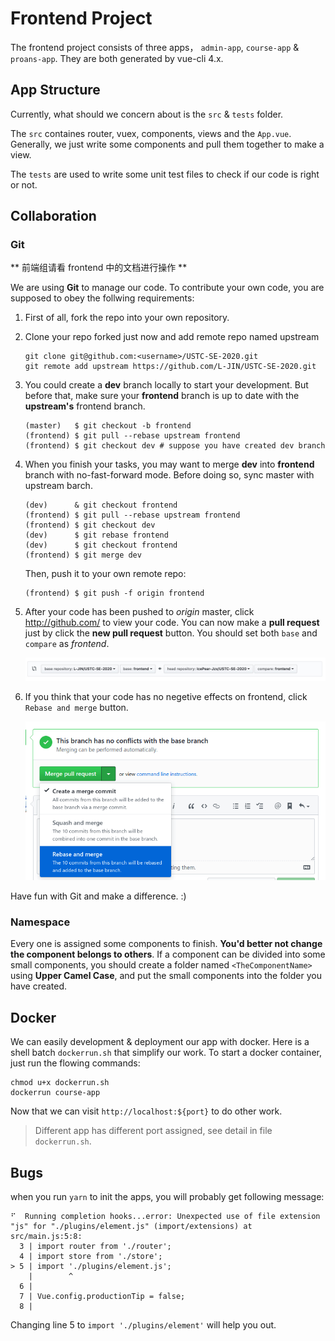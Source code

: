# Frontend Project

The frontend project consists of three apps， `admin-app`, `course-app` & `proans-app`.
They are both generated by vue-cli 4.x.

## App Structure

Currently, what should we concern about is the `src` & `tests` folder.

The `src` containes router, vuex, components, views and the `App.vue`.
Generally, we just write some components and pull them together to make a view.

The `tests` are used to write some unit test files to check if our code is right or not.

## Collaboration

### Git

** 前端组请看 frontend 中的文档进行操作 **

We are using **Git** to manage our code. To contribute your own code, you are supposed to obey the follwing requirements:

1. First of all, fork the repo into your own repository. 
2. Clone your repo forked just now and add remote repo named upstream
    ```shell
    git clone git@github.com:<username>/USTC-SE-2020.git
    git remote add upstream https://github.com/L-JIN/USTC-SE-2020.git
    ```
3. You could create a **dev** branch locally to start your development. But before that, make sure your **frontend** branch is up to date with the **upstream's** frontend branch.
    ```shell
    (master)   $ git checkout -b frontend
    (frontend) $ git pull --rebase upstream frontend
    (frontend) $ git checkout dev # suppose you have created dev branch
    ```
4. When you finish your tasks, you may want to merge **dev** into  **frontend** branch with no-fast-forward mode. Before doing so, sync master with upstream barch.
    ```shell
    (dev)      & git checkout frontend
    (frontend) $ git pull --rebase upstream frontend
    (frontend) $ git checkout dev
    (dev)      $ git rebase frontend
    (dev)      $ git checkout frontend
    (frontend) $ git merge dev
    ```
    Then, push it to your own remote repo:
    ```shell
    (frontend) $ git push -f origin frontend
    ```
5. After your code has been pushed to *origin* master, click http://github.com/ to view your code. You can now make a **pull request** just by click the **new pull request** button. You should set both `base` and `compare` as *frontend*.

    ![new_pull_request](./README/new_pull_request.jpg)

6. If you think that your code has no negetive effects on frontend, click `Rebase and merge` button. 
    
    ![pull_request](./README/pull_request.png)


Have fun with Git and make a difference. :)

### Namespace

Every one is assigned some components to finish. **You'd better not change the component belongs to others**.
If a component can be divided into some small components, you should create a folder named `<TheComponentName>` using **Upper Camel Case**, and put the small components into the folder you have created.

## Docker

We can easily development & deployment our app with docker. Here is a shell batch `dockerrun.sh` that simplify our work. To start a docker container, just run the flowing commands:
```shell
chmod u+x dockerrun.sh
dockerrun course-app
```
Now that we can visit `http://localhost:${port}` to do other work.
> Different app has different port assigned, see detail in file `dockerrun.sh`.

## Bugs

when you run `yarn` to init the apps, you will probably get following message:

```shell
⠋  Running completion hooks...error: Unexpected use of file extension "js" for "./plugins/element.js" (import/extensions) at src/main.js:5:8:
  3 | import router from './router';
  4 | import store from './store';
> 5 | import './plugins/element.js';
    |        ^
  6 | 
  7 | Vue.config.productionTip = false;
  8 | 
```

Changing line 5 to `import './plugins/element'` will help you out.
